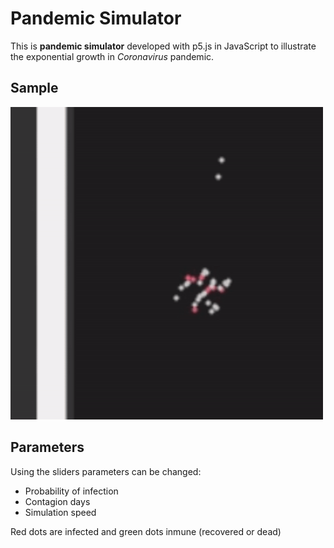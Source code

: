 # Pandemic Simulator
This is **pandemic simulator** developed with p5.js in JavaScript to illustrate the exponential growth in *Coronavirus* pandemic.

## Sample
<img src="sample.gif" width="500"/>

## Parameters
Using the sliders parameters can be changed: 
- Probability of infection
- Contagion days
- Simulation speed

Red dots are infected and green dots inmune (recovered or dead)

